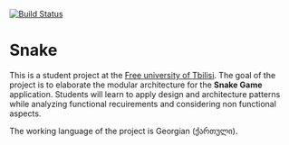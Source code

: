 
[![Build Status](https://travis-ci.org/freeuni-sdp/snake-15.svg)](https://travis-ci.org/freeuni-sdp/snake-15)

# Snake

This is a student project at the [Free university of Tbilisi](http://www.freeuni.edu.ge/en). 
The goal of the project is to elaborate the modular architecture for the **Snake Game** application.
Students will learn to apply design and architecture patterns while analyzing functional recuirements and considering non functional aspects.

The working language of the project is Georgian (ქართული).
